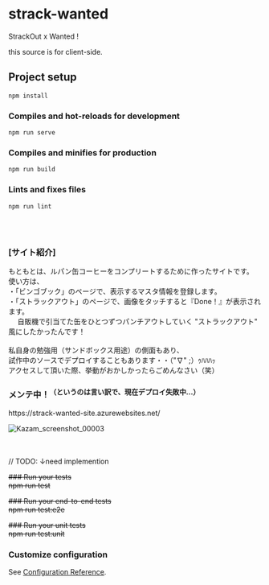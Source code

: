 # strack-wanted

StrackOut x Wanted !

this source is for client-side.



## Project setup
```
npm install
```

### Compiles and hot-reloads for development
```
npm run serve
```

### Compiles and minifies for production
```
npm run build
```

### Lints and fixes files
```
npm run lint
```
<br>
<br>

### [サイト紹介]<br>
もともとは、ルパン缶コーヒーをコンプリートするために作ったサイトです。<br>
使い方は、<br>
・「ビンゴブック」のページで、表示するマスタ情報を登録します。<br>
・「ストラックアウト」のページで、画像をタッチすると『Done！』が表示されます。<br>
　 自販機で引当てた缶をひとつずつパンチアウトしていく "ストラックアウト" 風にしたかったんです！<br>
<br>
私自身の勉強用（サンドボックス用途）の側面もあり、<br>
試作中のソースでデプロイすることもあります・・（"∇" ;）ｩﾊﾊﾊｯ<br>
アクセスして頂いた際、挙動がおかしかったらごめんなさい（笑）<br>
<h3>メンテ中！<sup>（というのは言い訳で、現在デプロイ失敗中...）</sup></h3>
https://strack-wanted-site.azurewebsites.net/<br>

![Kazam_screenshot_00003](https://user-images.githubusercontent.com/49635377/66712853-00981400-edde-11e9-832b-2b1906ec392f.png)


<br>
<br>
// TODO: ↓need implemention<br>

~~### Run your tests~~<br>
~~npm run test~~

~~### Run your end-to-end tests~~<br>
~~npm run test:e2e~~

~~### Run your unit tests~~<br>
~~npm run test:unit~~

### Customize configuration
See [Configuration Reference](https://cli.vuejs.org/config/).
